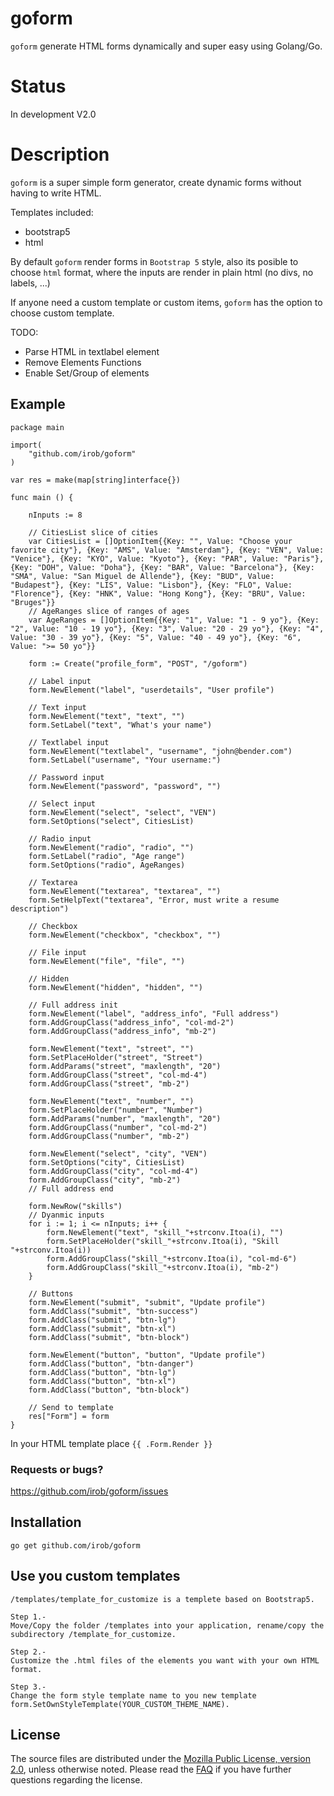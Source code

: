 goform
=======

`goform` generate HTML forms dynamically and super easy using Golang/Go.

Status
=======

In development V2.0

Description
=======

`goform` is a super simple form generator, create dynamic forms without having to write HTML.

Templates included:
- bootstrap5
- html

By default `goform` render forms in `Bootstrap 5` style, also its posible to choose `html` format, where the inputs are render in plain html (no divs, no labels, ...)

If anyone need a custom template or custom items, `goform` has the option to choose custom template.

TODO:
- Parse HTML in textlabel element
- Remove Elements Functions
- Enable Set/Group of elements

## Example

	package main

	import(
		"github.com/irob/goform"
	)

	var res = make(map[string]interface{})

	func main () {

		nInputs := 8

        // CitiesList slice of cities
        var CitiesList = []OptionItem{{Key: "", Value: "Choose your favorite city"}, {Key: "AMS", Value: "Amsterdam"}, {Key: "VEN", Value: "Venice"}, {Key: "KYO", Value: "Kyoto"}, {Key: "PAR", Value: "Paris"}, {Key: "DOH", Value: "Doha"}, {Key: "BAR", Value: "Barcelona"}, {Key: "SMA", Value: "San Miguel de Allende"}, {Key: "BUD", Value: "Budapest"}, {Key: "LIS", Value: "Lisbon"}, {Key: "FLO", Value: "Florence"}, {Key: "HNK", Value: "Hong Kong"}, {Key: "BRU", Value: "Bruges"}}
        // AgeRanges slice of ranges of ages
        var AgeRanges = []OptionItem{{Key: "1", Value: "1 - 9 yo"}, {Key: "2", Value: "10 - 19 yo"}, {Key: "3", Value: "20 - 29 yo"}, {Key: "4", Value: "30 - 39 yo"}, {Key: "5", Value: "40 - 49 yo"}, {Key: "6", Value: ">= 50 yo"}}

        form := Create("profile_form", "POST", "/goform")

        // Label input
        form.NewElement("label", "userdetails", "User profile")

        // Text input
        form.NewElement("text", "text", "")
        form.SetLabel("text", "What's your name")

        // Textlabel input
        form.NewElement("textlabel", "username", "john@bender.com")
        form.SetLabel("username", "Your username:")

        // Password input
        form.NewElement("password", "password", "")

        // Select input
        form.NewElement("select", "select", "VEN")
        form.SetOptions("select", CitiesList)

        // Radio input
        form.NewElement("radio", "radio", "")
        form.SetLabel("radio", "Age range")
        form.SetOptions("radio", AgeRanges)

        // Textarea
        form.NewElement("textarea", "textarea", "")
        form.SetHelpText("textarea", "Error, must write a resume description")

        // Checkbox
        form.NewElement("checkbox", "checkbox", "")

        // File input
        form.NewElement("file", "file", "")

        // Hidden
        form.NewElement("hidden", "hidden", "")

        // Full address init
        form.NewElement("label", "address_info", "Full address")
        form.AddGroupClass("address_info", "col-md-2")
        form.AddGroupClass("address_info", "mb-2")

        form.NewElement("text", "street", "")
        form.SetPlaceHolder("street", "Street")
        form.AddParams("street", "maxlength", "20")
        form.AddGroupClass("street", "col-md-4")
        form.AddGroupClass("street", "mb-2")

        form.NewElement("text", "number", "")
        form.SetPlaceHolder("number", "Number")
        form.AddParams("number", "maxlength", "20")
        form.AddGroupClass("number", "col-md-2")
        form.AddGroupClass("number", "mb-2")

        form.NewElement("select", "city", "VEN")
        form.SetOptions("city", CitiesList)
        form.AddGroupClass("city", "col-md-4")
        form.AddGroupClass("city", "mb-2")
        // Full address end

        form.NewRow("skills")
        // Dyanmic inputs
        for i := 1; i <= nInputs; i++ {
            form.NewElement("text", "skill_"+strconv.Itoa(i), "")
            form.SetPlaceHolder("skill_"+strconv.Itoa(i), "Skill "+strconv.Itoa(i))
            form.AddGroupClass("skill_"+strconv.Itoa(i), "col-md-6")
            form.AddGroupClass("skill_"+strconv.Itoa(i), "mb-2")
        }

        // Buttons
        form.NewElement("submit", "submit", "Update profile")
        form.AddClass("submit", "btn-success")
        form.AddClass("submit", "btn-lg")
        form.AddClass("submit", "btn-xl")
        form.AddClass("submit", "btn-block")

        form.NewElement("button", "button", "Update profile")
        form.AddClass("button", "btn-danger")
        form.AddClass("button", "btn-lg")
        form.AddClass("button", "btn-xl")
        form.AddClass("button", "btn-block")

		// Send to template
		res["Form"] = form
	}

In your HTML template place
`{{ .Form.Render }}`

### Requests or bugs?
<https://github.com/irob/goform/issues>

## Installation

	go get github.com/irob/goform

## Use you custom templates

	/templates/template_for_customize is a templete based on Bootstrap5.

	Step 1.-
	Move/Copy the folder /templates into your application, rename/copy the subdirectory /template_for_customize.

	Step 2.-
	Customize the .html files of the elements you want with your own HTML format.

	Step 3.-
	Change the form style template name to you new template form.SetOwnStyleTemplate(YOUR_CUSTOM_THEME_NAME).

## License

The source files are distributed under the
[Mozilla Public License, version 2.0](http://mozilla.org/MPL/2.0/),
unless otherwise noted.
Please read the [FAQ](http://www.mozilla.org/MPL/2.0/FAQ.html)
if you have further questions regarding the license.